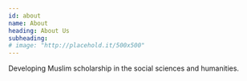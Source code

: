 ```yaml
---
id: about
name: About
heading: About Us
subheading: 
# image: "http://placehold.it/500x500"
---
```


Developing Muslim scholarship in the social sciences and humanities.
